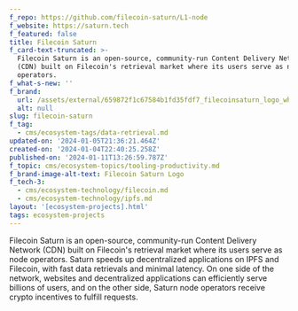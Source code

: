 ```yaml
---
f_repo: https://github.com/filecoin-saturn/L1-node
f_website: https://saturn.tech
f_featured: false
title: Filecoin Saturn
f_card-text-truncated: >-
  Filecoin Saturn is an open-source, community-run Content Delivery Network
  (CDN) built on Filecoin's retrieval market where its users serve as node
  operators.
f_what-s-new: ''
f_brand:
  url: /assets/external/659872f1c67584b1fd35fdf7_filecoinsaturn_logo_white.png
  alt: null
slug: filecoin-saturn
f_tag:
  - cms/ecosystem-tags/data-retrieval.md
updated-on: '2024-01-05T21:36:21.464Z'
created-on: '2024-01-04T22:40:25.258Z'
published-on: '2024-01-11T13:26:59.787Z'
f_topic: cms/ecosystem-topics/tooling-productivity.md
f_brand-image-alt-text: Filecoin Saturn Logo
f_tech-3:
  - cms/ecosystem-technology/filecoin.md
  - cms/ecosystem-technology/ipfs.md
layout: '[ecosystem-projects].html'
tags: ecosystem-projects
---
```


Filecoin Saturn is an open-source, community-run Content Delivery Network (CDN) built on Filecoin's retrieval market where its users serve as node operators. Saturn speeds up decentralized applications on IPFS and Filecoin, with fast data retrievals and minimal latency. On one side of the network, websites and decentralized applications can efficiently serve billions of users, and on the other side, Saturn node operators receive crypto incentives to fulfill requests.
